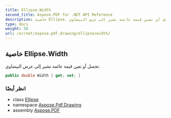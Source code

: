 ```yaml
---
title: Ellipse.Width
second_title: Aspose.PDF for .NET API Reference
description: خاصية Ellipse. تحصل أو تعين قيمة عائمة تشير إلى عرض البيضاوي
type: docs
weight: 50
url: /ar/net/aspose.pdf.drawing/ellipse/width/
---
```

## خاصية Ellipse.Width

تحصل أو تعين قيمة عائمة تشير إلى عرض البيضاوي.

```csharp
public double Width { get; set; }
```

### انظر أيضًا

* class [Ellipse](../)
* namespace [Aspose.Pdf.Drawing](../../../aspose.pdf.drawing/)
* assembly [Aspose.PDF](../../../)
